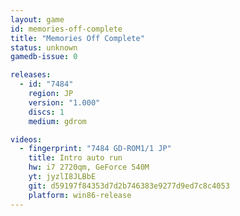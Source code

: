 ```yaml
---
layout: game
id: memories-off-complete
title: "Memories Off Complete"
status: unknown
gamedb-issue: 0

releases:
  - id: "7484"
    region: JP
    version: "1.000"
    discs: 1
    medium: gdrom

videos:
  - fingerprint: "7484 GD-ROM1/1 JP"
    title: Intro auto run
    hw: i7 2720qm, GeForce 540M
    yt: jyzlI8JLBbE
    git: d59197f84353d7d2b746383e9277d9ed7c8c4053
    platform: win86-release
---
```

